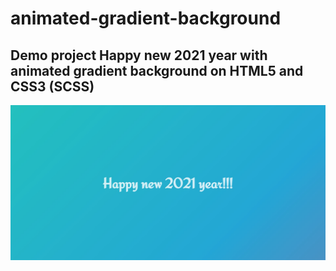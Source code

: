 # animated-gradient-background
## Demo project Happy new 2021 year with animated gradient background on HTML5 and CSS3 (SCSS)
![Alt text](src/images/screenshot.jpg?raw=true "Title")